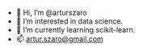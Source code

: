 - 👋 Hi, I’m @arturszaro
- 👀 I’m interested in data science.
- 🌱 I’m currently learning scikit-learn.
- 📫 artur.szaro@gmail.com

<!---
arturszaro/arturszaro is a ✨ special ✨ repository because its `README.md` (this file) appears on your GitHub profile.
You can click the Preview link to take a look at your changes.
--->
